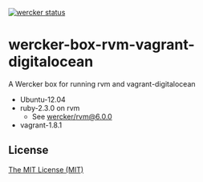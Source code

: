 [![wercker status](https://app.wercker.com/status/ab167b2def3fb831d6f15dd2a42410ee/m/master "wercker status")](https://app.wercker.com/project/bykey/ab167b2def3fb831d6f15dd2a42410ee)

# wercker-box-rvm-vagrant-digitalocean

A Wercker box for running rvm and vagrant-digitalocean

* Ubuntu-12.04
* ruby-2.3.0 on rvm
    * See [wercker/rvm@6.0.0](https://github.com/wercker/box-rvm/tree/95c6cbd1ddb459de1e6dd03860cf14e1639b5f85)
* vagrant-1.8.1

## License

[The MIT License (MIT)](http://sue445.mit-license.org/)
